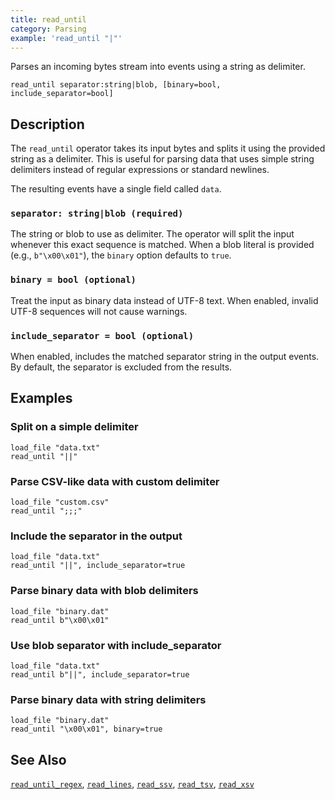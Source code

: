 ```yaml
---
title: read_until
category: Parsing
example: 'read_until "|"'
---
```


Parses an incoming bytes stream into events using a string as delimiter.

```tql
read_until separator:string|blob, [binary=bool, include_separator=bool]
```

## Description

The `read_until` operator takes its input bytes and splits it using the
provided string as a delimiter. This is useful for parsing data that uses
simple string delimiters instead of regular expressions or standard newlines.

The resulting events have a single field called `data`.

### `separator: string|blob (required)`

The string or blob to use as delimiter. The operator will split the input whenever this
exact sequence is matched. When a blob literal is provided (e.g., `b"\x00\x01"`),
the `binary` option defaults to `true`.

### `binary = bool (optional)`

Treat the input as binary data instead of UTF-8 text. When enabled, invalid
UTF-8 sequences will not cause warnings.

### `include_separator = bool (optional)`

When enabled, includes the matched separator string in the output events. By
default, the separator is excluded from the results.

## Examples

### Split on a simple delimiter

```tql
load_file "data.txt"
read_until "||"
```

### Parse CSV-like data with custom delimiter

```tql
load_file "custom.csv"
read_until ";;;"
```

### Include the separator in the output

```tql
load_file "data.txt"
read_until "||", include_separator=true
```

### Parse binary data with blob delimiters

```tql
load_file "binary.dat"
read_until b"\x00\x01"
```

### Use blob separator with include_separator

```tql
load_file "data.txt"
read_until b"||", include_separator=true
```

### Parse binary data with string delimiters

```tql
load_file "binary.dat"
read_until "\x00\x01", binary=true
```

## See Also

[`read_until_regex`](/reference/operators/read_until_regex),
[`read_lines`](/reference/operators/read_lines),
[`read_ssv`](/reference/operators/read_ssv),
[`read_tsv`](/reference/operators/read_tsv),
[`read_xsv`](/reference/operators/read_xsv)
